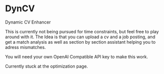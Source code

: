 # DynCV
Dynamic CV Enhancer

This is currently not being pursued for time constraints, but feel free to play around with it. 
The Idea is that you can upload a cv and a job posting, and get a match analysis as well as section by section assistant helping you to adress mismatches.

You will need your own OpenAI Compatible API key to make this work. 

Currently stuck at the optimization page.


